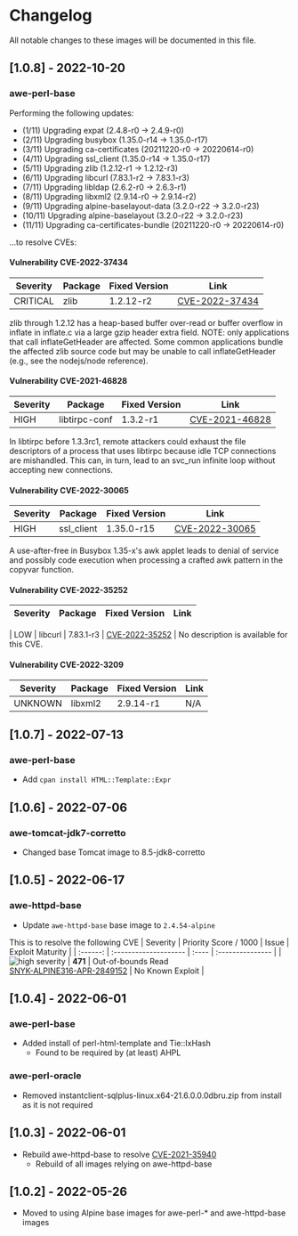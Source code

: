 # Changelog
All notable changes to these images will be documented in this file.

## [1.0.8] - 2022-10-20
### awe-perl-base
Performing the following updates:
* (1/11) Upgrading expat (2.4.8-r0 -> 2.4.9-r0)
* (2/11) Upgrading busybox (1.35.0-r14 -> 1.35.0-r17)
* (3/11) Upgrading ca-certificates (20211220-r0 -> 20220614-r0)
* (4/11) Upgrading ssl_client (1.35.0-r14 -> 1.35.0-r17)
* (5/11) Upgrading zlib (1.2.12-r1 -> 1.2.12-r3)
* (6/11) Upgrading libcurl (7.83.1-r2 -> 7.83.1-r3)
* (7/11) Upgrading libldap (2.6.2-r0 -> 2.6.3-r1)
* (8/11) Upgrading libxml2 (2.9.14-r0 -> 2.9.14-r2)
* (9/11) Upgrading alpine-baselayout-data (3.2.0-r22 -> 3.2.0-r23)
* (10/11) Upgrading alpine-baselayout (3.2.0-r22 -> 3.2.0-r23)
* (11/11) Upgrading ca-certificates-bundle (20211220-r0 -> 20220614-r0)

...to resolve CVEs:

#### Vulnerability CVE-2022-37434

| Severity | Package | Fixed Version | Link |
| ------------- | ------------- | ------------- | ------------- |
|CRITICAL | zlib | 1.2.12-r2 | [CVE-2022-37434](https://avd.aquasec.com/nvd/cve-2022-37434)

zlib through 1.2.12 has a heap-based buffer over-read or buffer overflow in inflate in inflate.c via a large gzip header extra field. NOTE: only applications that call inflateGetHeader are affected. Some common applications bundle the affected zlib source code but may be unable to call inflateGetHeader (e.g., see the nodejs/node reference).
#### Vulnerability CVE-2021-46828

| Severity | Package | Fixed Version | Link |
| ------------- | ------------- | ------------- | ------------- |
|HIGH | libtirpc-conf | 1.3.2-r1 | [CVE-2021-46828](https://avd.aquasec.com/nvd/cve-2021-46828) |

In libtirpc before 1.3.3rc1, remote attackers could exhaust the file descriptors of a process that uses libtirpc because idle TCP connections are mishandled. This can, in turn, lead to an svc_run infinite loop without accepting new connections.

#### Vulnerability CVE-2022-30065

| Severity | Package | Fixed Version | Link |
| ------------- | ------------- | ------------- | ------------- |
| HIGH | ssl_client | 1.35.0-r15 | [CVE-2022-30065](https://avd.aquasec.com/nvd/cve-2022-30065) |

A use-after-free in Busybox 1.35-x's awk applet leads to denial of service and possibly code execution when processing a crafted awk pattern in the copyvar function.

#### Vulnerability CVE-2022-35252

| Severity | Package | Fixed Version | Link |
| ------------- | ------------- | ------------- | ------------- |

| LOW | libcurl | 7.83.1-r3 | [CVE-2022-35252](https://avd.aquasec.com/nvd/cve-2022-35252) |
No description is available for this CVE.

#### Vulnerability CVE-2022-3209

| Severity | Package | Fixed Version | Link |
| ------------- | ------------- | ------------- | ------------- |
| UNKNOWN | libxml2 | 2.9.14-r1	| N/A |


## [1.0.7] - 2022-07-13
### awe-perl-base
- Add `cpan install HTML::Template::Expr`

## [1.0.6] - 2022-07-06
### awe-tomcat-jdk7-corretto
- Changed base Tomcat image to 8.5-jdk8-corretto

## [1.0.5] - 2022-06-17
### awe-httpd-base
- Update `awe-httpd-base` base image to `2.4.54-alpine`

This is to resolve the following CVE
| Severity                                                                                                                 | Priority Score / 1000  | Issue                                                                     | Exploit Maturity      |
| :------:                                                                                                                 | :--------------------  | :----                                                                     | :---------------      |
| ![high severity](https://res.cloudinary.com/snyk/image/upload/w_20,h_20/v1561977819/icon/h.png "high severity")   | **471**  | Out-of-bounds Read <br/>[SNYK-ALPINE316-APR-2849152](https://snyk.io/vuln/SNYK-ALPINE316-APR-2849152)   | No Known Exploit   |

## [1.0.4] - 2022-06-01
### awe-perl-base
- Added install of perl-html-template and Tie::IxHash
  - Found to be required by (at least) AHPL
### awe-perl-oracle
- Removed instantclient-sqlplus-linux.x64-21.6.0.0.0dbru.zip from install as it is not required

## [1.0.3] - 2022-06-01
- Rebuild awe-httpd-base to resolve [CVE-2021-35940](https://cve.mitre.org/cgi-bin/cvename.cgi?name=CVE-2021-35940)
  - Rebuild of all images relying on awe-httpd-base

## [1.0.2] - 2022-05-26
- Moved to using Alpine base images for awe-perl-* and awe-httpd-base images
